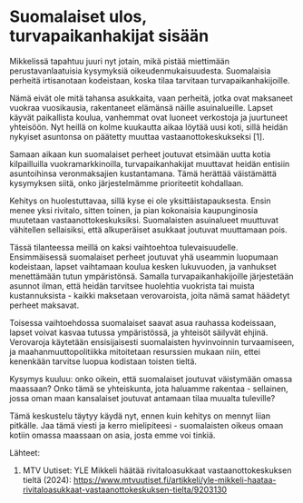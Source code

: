 # Suomalaiset ulos, turvapaikanhakijat sisään

Mikkelissä tapahtuu juuri nyt jotain, mikä pistää miettimään perustavanlaatuisia kysymyksiä oikeudenmukaisuudesta. Suomalaisia perheitä irtisanotaan kodeistaan, koska tilaa tarvitaan turvapaikanhakijoille.

Nämä eivät ole mitä tahansa asukkaita, vaan perheitä, jotka ovat maksaneet vuokraa vuosikausia, rakentaneet elämänsä näille asuinalueille. Lapset käyvät paikallista koulua, vanhemmat ovat luoneet verkostoja ja juurtuneet yhteisöön. Nyt heillä on kolme kuukautta aikaa löytää uusi koti, sillä heidän nykyiset asuntonsa on päätetty muuttaa vastaanottokeskukseksi [1].

Samaan aikaan kun suomalaiset perheet joutuvat etsimään uutta kotia kilpailluilla vuokramarkkinoilla, turvapaikanhakijat muuttavat heidän entisiin asuntoihinsa veronmaksajien kustantamana. Tämä herättää väistämättä kysymyksen siitä, onko järjestelmämme prioriteetit kohdallaan.

Kehitys on huolestuttavaa, sillä kyse ei ole yksittäistapauksesta. Ensin menee yksi rivitalo, sitten toinen, ja pian kokonaisia kaupunginosia muutetaan vastaanottokeskuksiksi. Suomalaisten asuinalueet muuttuvat vähitellen sellaisiksi, että alkuperäiset asukkaat joutuvat muuttamaan pois.

Tässä tilanteessa meillä on kaksi vaihtoehtoa tulevaisuudelle. Ensimmäisessä suomalaiset perheet joutuvat yhä useammin luopumaan kodeistaan, lapset vaihtamaan koulua kesken lukuvuoden, ja vanhukset menettämään tutun ympäristönsä. Samalla turvapaikanhakijoille järjestetään asunnot ilman, että heidän tarvitsee huolehtia vuokrista tai muista kustannuksista - kaikki maksetaan verovaroista, joita nämä samat häädetyt perheet maksavat.

Toisessa vaihtoehdossa suomalaiset saavat asua rauhassa kodeissaan, lapset voivat kasvaa tutussa ympäristössä, ja yhteisöt säilyvät ehjinä. Verovaroja käytetään ensisijaisesti suomalaisten hyvinvoinnin turvaamiseen, ja maahanmuuttopolitiikka mitoitetaan resurssien mukaan niin, ettei kenenkään tarvitse luopua kodistaan toisten tieltä.

Kysymys kuuluu: onko oikein, että suomalaiset joutuvat väistymään omassa maassaan? Onko tämä se yhteiskunta, jota haluamme rakentaa - sellainen, jossa oman maan kansalaiset joutuvat antamaan tilaa muualta tuleville?

Tämä keskustelu täytyy käydä nyt, ennen kuin kehitys on mennyt liian pitkälle. Jaa tämä viesti ja kerro mielipiteesi - suomalaisten oikeus omaan kotiin omassa maassaan on asia, josta emme voi tinkiä.

Lähteet:
1. MTV Uutiset: YLE Mikkeli häätää rivitaloasukkaat vastaanottokeskuksen tieltä (2024): https://www.mtvuutiset.fi/artikkeli/yle-mikkeli-haataa-rivitaloasukkaat-vastaanottokeskuksen-tielta/9203130